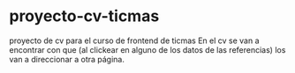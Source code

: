 # proyecto-cv-ticmas
proyecto de cv para el curso de frontend de ticmas
En el cv se van a encontrar con que (al clickear en alguno de los datos de las referencias) los van a direccionar a otra página.
